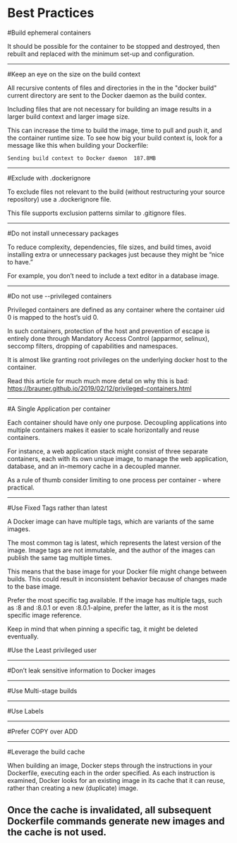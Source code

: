# Best Practices

#Build ephemeral containers

It should be possible for the container to be stopped and destroyed, then rebuilt and replaced with the minimum set-up and configuration.

---
#Keep an eye on the size on the build context

All recursive contents of files and directories in the in the "docker build" current directory are sent to the Docker daemon as the build contex.

Including files that are not necessary for building an image results in a larger build context and larger image size.

This can increase the time to build the image, time to pull and push it, and the container runtime size. To see how big your build context is, look for a message like this when building your Dockerfile:

```Sending build context to Docker daemon  187.8MB```

---
#Exclude with .dockerignore

To exclude files not relevant to the build (without restructuring your source repository) use a .dockerignore file. 

This file supports exclusion patterns similar to .gitignore files. 

---
#Do not install unnecessary packages

To reduce complexity, dependencies, file sizes, and build times, avoid installing extra or unnecessary packages just because they might be “nice to have.” 

For example, you don’t need to include a text editor in a database image.

---
#Do not use --privileged containers

Privileged containers are defined as any container where the container uid 0 is mapped to the host’s uid 0.

In such containers, protection of the host and prevention of escape is entirely done through Mandatory Access Control (apparmor, selinux), seccomp filters, dropping of capabilities and namespaces.

It is almost like granting root privileges on the underlying docker host to the container.

Read this article for much much more detal on why this is bad: https://brauner.github.io/2019/02/12/privileged-containers.html

---
#A Single Application per container

Each container should have only one purpose. Decoupling applications into multiple containers makes it easier to scale horizontally and reuse containers. 

For instance, a web application stack might consist of three separate containers, each with its own unique image, to manage the web application, database, and an in-memory cache in a decoupled manner.

As a rule of thumb consider limiting to one process per container - where practical.

---
#Use Fixed Tags rather than latest

A Docker image can have multiple tags, which are variants of the same images. 

The most common tag is latest, which represents the latest version of the image. Image tags are not immutable, and the author of the images can publish the same tag multiple times.

This means that the base image for your Docker file might change between builds. This could result in inconsistent behavior because of changes made to the base image.

Prefer the most specific tag available. If the image has multiple tags, such as :8 and :8.0.1 or even :8.0.1-alpine, prefer the latter, as it is the most specific image reference. 

Keep in mind that when pinning a specific tag, it might be deleted eventually.

#Use the Least privileged user

---
#Don’t leak sensitive information to Docker images

---
#Use Multi-stage builds

---
#Use Labels

---
#Prefer COPY over ADD



---
#Leverage the build cache

When building an image, Docker steps through the instructions in your Dockerfile, executing each in the order specified. As each instruction is examined, Docker looks for an existing image in its cache that it can reuse, rather than creating a new (duplicate) image.

Once the cache is invalidated, all subsequent Dockerfile commands generate new images and the cache is not used.
---

